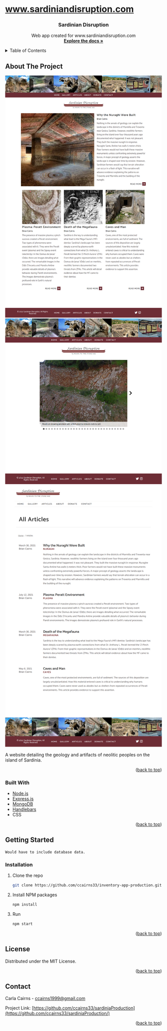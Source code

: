 # www.sardiniandisruption.com
<div id="top"></div>


<!-- PROJECT SHIELDS -->
<!--
*** I'm using markdown "reference style" links for readability.
*** Reference links are enclosed in brackets [ ] instead of parentheses ( ).
*** See the bottom of this document for the declaration of the reference variables
*** for contributors-url, forks-url, etc. This is an optional, concise syntax you may use.
*** https://www.markdownguide.org/basic-syntax/#reference-style-links
-->

<!-- PROJECT LOGO -->
  <h3 align="center">Sardinian Disruption</h3>

  <p align="center">
    Web app created for www.sardiniandisruption.com
    <br />
    <a href="https://github.com/ccairns33/sardiniaProduction"><strong>Explore the docs »</strong></a>
    <br />

  </p>
</div>



<!-- TABLE OF CONTENTS -->
<details>
  <summary>Table of Contents</summary>
  <ol>
    <li>
      <a href="#about-the-project">About The Project</a>
      <ul>
        <li><a href="#built-with">Built With</a></li>
      </ul>
    </li>
    <li>
      <a href="#getting-started">Getting Started</a>
      <ul>
        <li><a href="#installation">Installation</a></li>
      </ul>
    </li>
    <li><a href="#license">License</a></li>
    <li><a href="#contact">Contact</a></li>
  </ol>
</details>



<!-- ABOUT THE PROJECT -->
## About The Project

![SD Screen Shot][product-screenshot]
![SD Gallery Screen Shot][product-screenshot2]
![SD Articles Screen Shot][product-screenshot3]

A website detailing the geology and artifacts of neolitic peoples on the island of Sardinia.

<p align="right">(<a href="#top">back to top</a>)</p>

### Built With

* [Node.js](https://nodejs.org/)
* [Express.js](https://expressjs.com/)
* [MongoDB](https://mongodb.com/)
* [Handlebars](https://handlebarsjs.com/)
* CSS

<p align="right">(<a href="#top">back to top</a>)</p>

<!-- GETTING STARTED -->
## Getting Started
    Would have to include database data.
### Installation

1. Clone the repo
   ```sh
   git clone https://github.com/ccairns33/inventory-app-production.git
   ```
2. Install NPM packages
   ```sh
   npm install
   ```
2. Run
   ```sh
   npm start
   ```

<p align="right">(<a href="#top">back to top</a>)</p>


<!-- LICENSE -->
## License

Distributed under the MIT License.

<p align="right">(<a href="#top">back to top</a>)</p>



<!-- CONTACT -->
## Contact

Carla Cairns - ccairns1999@gmail.com

Project Link: [https://github.com/ccairns33/sardiniaProduction](https://github.com/ccairns33/sardiniaProduction/)

<p align="right">(<a href="#top">back to top</a>)</p>



<!-- MARKDOWN LINKS & IMAGES -->
<!-- https://www.markdownguide.org/basic-syntax/#reference-style-links -->
[contributors-shield]: https://img.shields.io/github/contributors/othneildrew/Best-README-Template.svg?style=for-the-badge
[contributors-url]: https://github.com/othneildrew/Best-README-Template/graphs/contributors
[forks-shield]: https://img.shields.io/github/forks/othneildrew/Best-README-Template.svg?style=for-the-badge
[forks-url]: https://github.com/othneildrew/Best-README-Template/network/members
[stars-shield]: https://img.shields.io/github/stars/othneildrew/Best-README-Template.svg?style=for-the-badge
[stars-url]: https://github.com/othneildrew/Best-README-Template/stargazers
[issues-shield]: https://img.shields.io/github/issues/othneildrew/Best-README-Template.svg?style=for-the-badge
[issues-url]: https://github.com/othneildrew/Best-README-Template/issues
[license-shield]: https://img.shields.io/github/license/othneildrew/Best-README-Template.svg?style=for-the-badge
[license-url]: https://github.com/othneildrew/Best-README-Template/blob/master/LICENSE.txt
[linkedin-shield]: https://img.shields.io/badge/-LinkedIn-black.svg?style=for-the-badge&logo=linkedin&colorB=555
[linkedin-url]: https://linkedin.com/in/othneildrew
[product-screenshot]: public/images/screencapture-sardiniandisruption.png
[product-screenshot2]: public/images/screencapture-sardiniandisruption-gallery.png
[product-screenshot3]: public/images/screencapture-sardiniandisruption-articles.png
